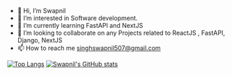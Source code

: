 - 👋 Hi, I’m Swapnil
- 👀 I’m interested in Software development.
- 🌱 I’m currently learning FastAPI and NextJS
- 💞️ I’m looking to collaborate on any Projects related to ReactJS , FastAPI, Django, NextJS
- 📫 How to reach me singhswapnil507@gmail.com

<!---

[![GitHub Streak](https://github-readme-streak-stats.herokuapp.com?user=swapfM&theme=dark&hide_border=true)](https://git.io/streak-stats)
--->
[![Top Langs](https://github-readme-stats.vercel.app/api/top-langs/?username=swapfM)](https://github.com/anuraghazra/github-readme-stats)
[![Swapnil's GitHub stats](https://github-readme-stats.vercel.app/api?username=swapfM)](https://github.com/anuraghazra/github-readme-stats)


<!---
swapfM/swapfM is a ✨ special ✨ repository because its `README.md` (this file) appears on your GitHub profile.
You can click the Preview link to take a look at your changes.
  ![Snake animation](https://github.com/swapfM/sawwesome/blob/main/naja-rocks-swapfM.svg)
  [![Top Langs](https://github-readme-stats-git-masterrstaa-rickstaa.vercel.app/api/top-langs/?username=swapfM)](https://github.com/swapfM/github-readme-stats)
--->




  
